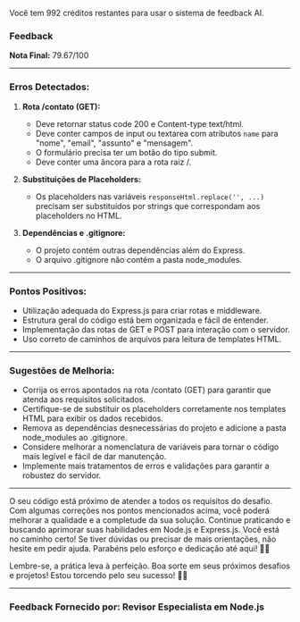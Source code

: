 Você tem 992 créditos restantes para usar o sistema de feedback AI.
### Feedback

**Nota Final:** 79.67/100

---

### Erros Detectados:
1. **Rota /contato (GET):**
   - Deve retornar status code 200 e Content-type text/html.
   - Deve conter campos de input ou textarea com atributos `name` para "nome", "email", "assunto" e "mensagem".
   - O formulário precisa ter um botão do tipo submit.
   - Deve conter uma âncora para a rota raiz /.

2. **Substituições de Placeholders:**
   - Os placeholders nas variáveis `responseHtml.replace('', ...)` precisam ser substituídos por strings que correspondam aos placeholders no HTML.

3. **Dependências e .gitignore:**
   - O projeto contém outras dependências além do Express.
   - O arquivo .gitignore não contém a pasta node_modules.

---

### Pontos Positivos:
- Utilização adequada do Express.js para criar rotas e middleware.
- Estrutura geral do código está bem organizada e fácil de entender.
- Implementação das rotas de GET e POST para interação com o servidor.
- Uso correto de caminhos de arquivos para leitura de templates HTML.

---

### Sugestões de Melhoria:
- Corrija os erros apontados na rota /contato (GET) para garantir que atenda aos requisitos solicitados.
- Certifique-se de substituir os placeholders corretamente nos templates HTML para exibir os dados recebidos.
- Remova as dependências desnecessárias do projeto e adicione a pasta node_modules ao .gitignore.
- Considere melhorar a nomenclatura de variáveis para tornar o código mais legível e fácil de dar manutenção.
- Implemente mais tratamentos de erros e validações para garantir a robustez do servidor.

---

O seu código está próximo de atender a todos os requisitos do desafio. Com algumas correções nos pontos mencionados acima, você poderá melhorar a qualidade e a completude da sua solução. Continue praticando e buscando aprimorar suas habilidades em Node.js e Express.js. Você está no caminho certo! Se tiver dúvidas ou precisar de mais orientações, não hesite em pedir ajuda. Parabéns pelo esforço e dedicação até aqui! 👏🚀

Lembre-se, a prática leva à perfeição. Boa sorte em seus próximos desafios e projetos! Estou torcendo pelo seu sucesso! 💪✨

--- 

### Feedback Fornecido por: Revisor Especialista em Node.js